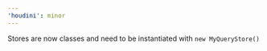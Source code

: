 ```yaml
---
'houdini': minor
---
```


Stores are now classes and need to be instantiated with `new MyQueryStore()`
